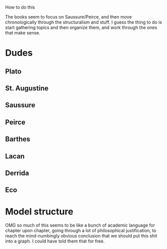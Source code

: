 
How to do this

The books seem to focus on Saussure/Peirce, and then move chronologically through the structuralism and stuff.   I guess the thing to do is start gathering topics and then organize them, and work through the ones that make sense.

# Dudes
## Plato

## St. Augustine

## Saussure

## Peirce

## Barthes

## Lacan

## Derrida

## Eco


# Model structure
OMG so much of this seems to be like a bunch of academic language for chapter upon chapter, going through a lot of philosophical justification, to reach the mind-numbingly obvious conclusion that we should put this shit into a graph.  I could have told them that for free.





